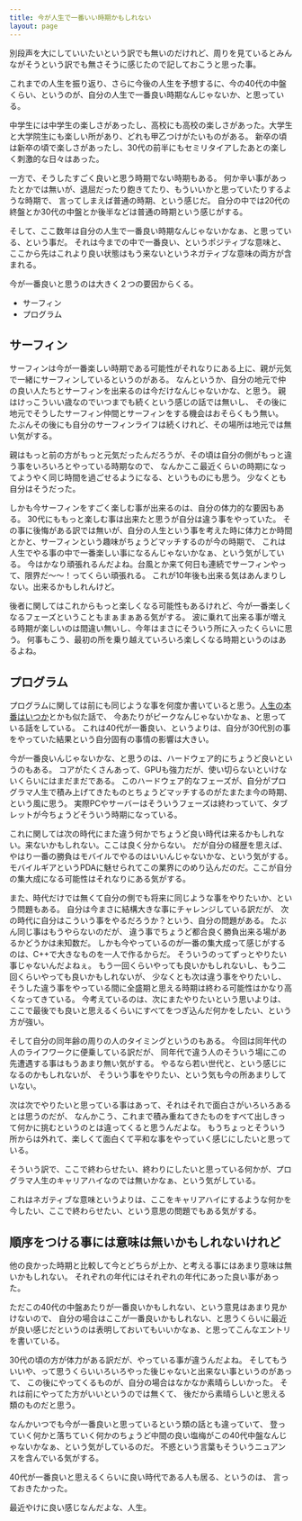 ```yaml
---
title: 今が人生で一番いい時期かもしれない
layout: page
---
```

別段声を大にしていいたいという訳でも無いのだけれど、周りを見ているとみんながそうという訳でも無さそうに感じたので記しておこうと思った事。

これまでの人生を振り返り、さらに今後の人生を予想するに、今の40代の中盤くらい、というのが、自分の人生で一番良い時期なんじゃないか、と思っている。

中学生には中学生の楽しさがあったし、高校にも高校の楽しさがあった。大学生と大学院生にも楽しい所があり、どれも甲乙つけがたいものがある。
新卒の頃は新卒の頃で楽しさがあったし、30代の前半にもセミリタイアしたあとの楽しく刺激的な日々はあった。

一方で、そうしたすごく良いと思う時期でない時期もある。
何か辛い事があったとかでは無いが、退屈だったり飽きてたり、もういいかと思っていたりするような時期で、
言ってしまえば普通の時期、という感じだ。
自分の中では20代の終盤とか30代の中盤とか後半などは普通の時期という感じがする。

そして、ここ数年は自分の人生で一番良い時期なんじゃないかなぁ、と思っている、という事だ。
それは今までの中で一番良い、というポジティブな意味と、
ここから先はこれより良い状態はもう来ないというネガティブな意味の両方が含まれる。

今が一番良いと思うのは大きく２つの要因からくる。

- サーフィン
- プログラム

## サーフィン

サーフィンは今が一番楽しい時期である可能性がそれなりにある上に、親が元気で一緒にサーフィンしているというのがある。
なんというか、自分の地元で仲の良い人たちとサーフィンを出来るのは今だけなんじゃないかな、と思う。
親はけっこういい歳なのでいつまでも続くという感じの話では無いし、
その後に地元でそうしたサーフィン仲間とサーフィンをする機会はおそらくもう無い。
たぶんその後にも自分のサーフィンライフは続くけれど、その場所は地元では無い気がする。

親はもっと前の方がもっと元気だったんだろうが、その頃は自分の側がもっと違う事をいろいろとやっている時期なので、
なんかここ最近くらいの時期になってようやく同じ時間を過ごせるようになる、というものにも思う。
少なくとも自分はそうだった。

しかも今サーフィンをすごく楽しむ事が出来るのは、自分の体力的な要因もある。
30代にももっと楽しむ事は出来たと思うが自分は違う事をやっていた。
その事に後悔がある訳では無いが、自分の人生という事を考えた時に体力とか時間とかと、サーフィンという趣味がちょうどマッチするのが今の時期で、
これは人生でやる事の中で一番楽しい事になるんじゃないかなぁ、という気がしている。
今はかなり頑張れるんだよね。台風とか来て何日も連続でサーフィンやって、限界だ〜〜！ってくらい頑張れる。
これが10年後も出来る気はあんまりしない。出来るかもしれんけど。

後者に関してはこれからもっと楽しくなる可能性もあるけれど、今が一番楽しくなるフェーズということもまぁまぁある気がする。
波に乗れて出来る事が増える時期が楽しいのは間違い無いし、今年はまさにそういう所に入ったくらいに思う。
何事もこう、最初の所を乗り越えていろいろ楽しくなる時期というのはあるよね。

## プログラム

プログラムに関しては前にも同じような事を何度か書いていると思う。[人生の本番はいつか](https://karino2.github.io/2023/04/30/peak_of_life.html)とかも似た話で、
今あたりがピークなんじゃないかなぁ、と思っている話をしている。
これは40代が一番良い、というよりは、自分が30代別の事をやっていた結果という自分固有の事情の影響は大きい。

今が一番良いんじゃないかな、と思うのは、ハードウェア的にちょうど良いというのもある。
コアがたくさんあって、GPUも強力だが、使い切らないといけないくらいにはまだまだである。
このハードウェア的なフェーズが、自分がプログラマ人生で積み上げてきたものとちょうどマッチするのがたまたま今の時期、という風に思う。
実際PCやサーバーはそういうフェーズは終わっていて、タブレットが今ちょうどそういう時期になっている。

これに関しては次の時代にまた違う何かでちょうど良い時代は来るかもしれない。来ないかもしれない。ここは良く分からない。
だが自分の経歴を思えば、やはり一番の勝負はモバイルでやるのはいいんじゃないかな、という気がする。
モバイルギアというPDAに魅せられてこの業界にのめり込んだのだ。ここが自分の集大成になる可能性はそれなりにある気がする。

また、時代だけでは無くて自分の側でも将来に同じような事をやりたいか、という問題もある。
自分は今まさに結構大きな事にチャレンジしている訳だが、
次の時代に自分はこういう事をやるだろうか？という、自分の問題がある。
たぶん同じ事はもうやらないのだが、
違う事でちょうど都合良く勝負出来る場があるかどうかは未知数だ。
しかも今やっているのが一番の集大成って感じがするのは、C++で大きなものを一人で作るからだ。
そういうのってずっとやりたい事じゃないんだよねぇ。
もう一回くらいやっても良いかもしれないし、もう二回くらいやっても良いかもしれないが、
少なくとも次は違う事をやりたいし、そうした違う事をやっている間に全盛期と思える時期は終わる可能性はかなり高くなってきている。
今考えているのは、次にまたやりたいという思いよりは、
ここで最後でも良いと思えるくらいにすべてをつぎ込んだ何かをしたい、という方が強い。

そして自分の同年齢の周りの人のタイミングというのもある。
今回は同年代の人のライフワークに便乗している訳だが、
同年代で違う人のそういう場にこの先遭遇する事はもうあまり無い気がする。
やるなら若い世代と、という感じになるのかもしれないが、
そういう事をやりたい、という気も今の所あまりしていない。

次は次でやりたいと思っている事はあって、それはそれで面白さがいろいろあるとは思うのだが、
なんかこう、これまで積み重ねてきたものをすべて出しきって何かに挑むというのとは違ってくると思うんだよな。
もうちょっとそういう所からは外れて、楽しくて面白くて平和な事をやっていく感じにしたいと思っている。

そういう訳で、ここで終わらせたい、終わりにしたいと思っている何かが、プログラマ人生のキャリアハイなのでは無いかなぁ、という気がしている。

これはネガティブな意味というよりは、ここをキャリアハイにするような何かを今したい、ここで終わらせたい、という意思の問題でもある気がする。

## 順序をつける事には意味は無いかもしれないけれど

他の良かった時期と比較して今とどちらが上か、と考える事にはあまり意味は無いかもしれない。
それぞれの年代にはそれぞれの年代にあった良い事があった。

ただこの40代の中盤あたりが一番良いかもしれない、という意見はあまり見かけないので、
自分の場合はここが一番良いかもしれない、と思うくらいに最近が良い感じだというのは表明しておいてもいいかなぁ、と思ってこんなエントリを書いている。

30代の頃の方が体力がある訳だが、やっている事が違うんだよね。
そしてもういいや、って思うくらいいろいろやった後じゃないと出来ない事というのがあって、
この後にやってくるものが、自分の場合はなかなか素晴らしいかった。
それは前にやってた方がいいというのでは無くて、
後だから素晴らしいと思える類のものだと思う。

なんかいつでも今が一番良いと思っているという類の話とも違っていて、
登っていく何かと落ちていく何かのちょうど中間の良い塩梅がこの40代中盤なんじゃないかなぁ、という気がしているのだ。
不惑という言葉もそういうニュアンスを含んでいる気がする。

40代が一番良いと思えるくらいに良い時代である人も居る、というのは、
言っておきたかった。

最近やけに良い感じなんだよな、人生。